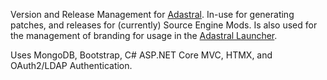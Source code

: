 Version and Release Management for [Adastral](https://adastral.net). In-use for generating patches, and releases for (currently) Source Engine Mods. Is also used for the management of branding
for usage in the [Adastral Launcher](https://github.com/AdastralGroup/osprey).

Uses MongoDB, Bootstrap, C# ASP.NET Core MVC, HTMX, and OAuth2/LDAP Authentication.